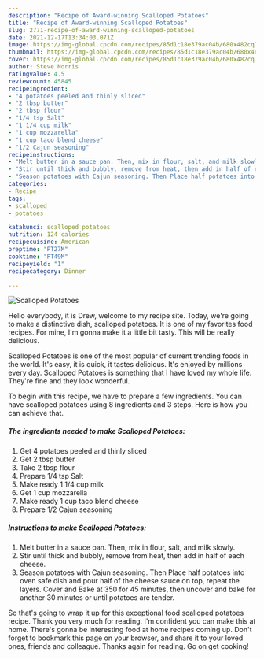 ```yaml
---
description: "Recipe of Award-winning Scalloped Potatoes"
title: "Recipe of Award-winning Scalloped Potatoes"
slug: 2771-recipe-of-award-winning-scalloped-potatoes
date: 2021-12-17T13:34:03.071Z
image: https://img-global.cpcdn.com/recipes/85d1c18e379ac04b/680x482cq70/scalloped-potatoes-recipe-main-photo.jpg
thumbnail: https://img-global.cpcdn.com/recipes/85d1c18e379ac04b/680x482cq70/scalloped-potatoes-recipe-main-photo.jpg
cover: https://img-global.cpcdn.com/recipes/85d1c18e379ac04b/680x482cq70/scalloped-potatoes-recipe-main-photo.jpg
author: Steve Norris
ratingvalue: 4.5
reviewcount: 45845
recipeingredient:
- "4 potatoes peeled and thinly sliced"
- "2 tbsp butter"
- "2 tbsp flour"
- "1/4 tsp Salt"
- "1 1/4 cup milk"
- "1 cup mozzarella"
- "1 cup taco blend cheese"
- "1/2 Cajun seasoning"
recipeinstructions:
- "Melt butter in a sauce pan. Then, mix in flour, salt, and milk slowly."
- "Stir until thick and bubbly, remove from heat, then add in half of each cheese."
- "Season potatoes with Cajun seasoning. Then Place half potatoes into oven safe dish and pour half of the cheese sauce on top, repeat the layers. Cover and Bake at 350 for 45 minutes, then uncover and bake for another 30 minutes or until potatoes are tender."
categories:
- Recipe
tags:
- scalloped
- potatoes

katakunci: scalloped potatoes 
nutrition: 124 calories
recipecuisine: American
preptime: "PT27M"
cooktime: "PT49M"
recipeyield: "1"
recipecategory: Dinner

---
```



![Scalloped Potatoes](https://img-global.cpcdn.com/recipes/85d1c18e379ac04b/680x482cq70/scalloped-potatoes-recipe-main-photo.jpg)

Hello everybody, it is Drew, welcome to my recipe site. Today, we're going to make a distinctive dish, scalloped potatoes. It is one of my favorites food recipes. For mine, I'm gonna make it a little bit tasty. This will be really delicious.

Scalloped Potatoes is one of the most popular of current trending foods in the world. It's easy, it is quick, it tastes delicious. It's enjoyed by millions every day. Scalloped Potatoes is something that I have loved my whole life. They're fine and they look wonderful.




To begin with this recipe, we have to prepare a few ingredients. You can have scalloped potatoes using 8 ingredients and 3 steps. Here is how you can achieve that.

<!--inarticleads1-->

##### The ingredients needed to make Scalloped Potatoes:

1. Get 4 potatoes peeled and thinly sliced
1. Get 2 tbsp butter
1. Take 2 tbsp flour
1. Prepare 1/4 tsp Salt
1. Make ready 1 1/4 cup milk
1. Get 1 cup mozzarella
1. Make ready 1 cup taco blend cheese
1. Prepare 1/2 Cajun seasoning




<!--inarticleads2-->

##### Instructions to make Scalloped Potatoes:

1. Melt butter in a sauce pan. Then, mix in flour, salt, and milk slowly.
1. Stir until thick and bubbly, remove from heat, then add in half of each cheese.
1. Season potatoes with Cajun seasoning. Then Place half potatoes into oven safe dish and pour half of the cheese sauce on top, repeat the layers. Cover and Bake at 350 for 45 minutes, then uncover and bake for another 30 minutes or until potatoes are tender.




So that's going to wrap it up for this exceptional food scalloped potatoes recipe. Thank you very much for reading. I'm confident you can make this at home. There's gonna be interesting food at home recipes coming up. Don't forget to bookmark this page on your browser, and share it to your loved ones, friends and colleague. Thanks again for reading. Go on get cooking!

